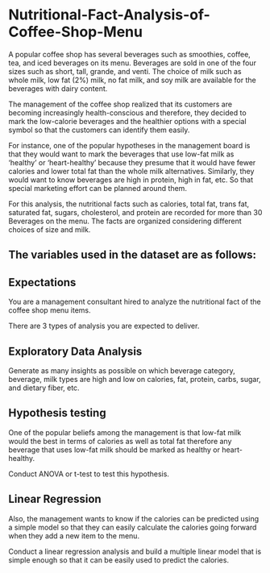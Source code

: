 # Nutritional-Fact-Analysis-of-Coffee-Shop-Menu
A popular coffee shop has several beverages such as smoothies, coffee, tea, and iced beverages on its menu. 
Beverages are sold in one of the four sizes such as short, tall, grande, and venti. The choice of milk such as whole milk, low fat (2%) milk, no fat milk, and soy milk are available for the beverages with dairy content.

The management of the coffee shop realized that its customers are becoming increasingly health-conscious and therefore, they decided to mark the low-calorie beverages and the healthier options with a special symbol so that the customers can identify them easily.

For instance, one of the popular hypotheses in the management board is that they would want to mark the beverages that use low-fat milk as ‘healthy’ or ‘heart-healthy’ because they presume that it would have fewer calories and lower total fat than the whole milk alternatives.
Similarly, they would want to know beverages are high in protein, high in fat, etc. So that special marketing effort can be planned around them.

For this analysis, the nutritional facts such as calories, total fat, trans fat, saturated fat, sugars, cholesterol, and protein are recorded for more than 30 Beverages on the menu. The facts are organized considering different choices of size and milk.

## The variables used in the dataset are as follows:
    
 
## Expectations
You are a management consultant hired to analyze the nutritional fact of the coffee shop menu items.

There are 3 types of analysis you are expected to deliver.

## Exploratory Data Analysis

Generate as many insights as possible on which beverage category, beverage, milk types are high and low on calories, fat, protein, carbs, sugar, and dietary fiber, etc.

## Hypothesis testing

One of the popular beliefs among the management is that low-fat milk would the best in terms of calories as well as total fat therefore any beverage that uses low-fat milk should be marked as healthy or heart-healthy. 

Conduct ANOVA or t-test to test this hypothesis.

## Linear Regression

Also, the management wants to know if the calories can be predicted using a simple model so that they can easily calculate the calories going forward when they add a new item to the menu. 

Conduct a linear regression analysis and build a multiple linear model that is simple enough so that it can be easily used to predict the calories.
